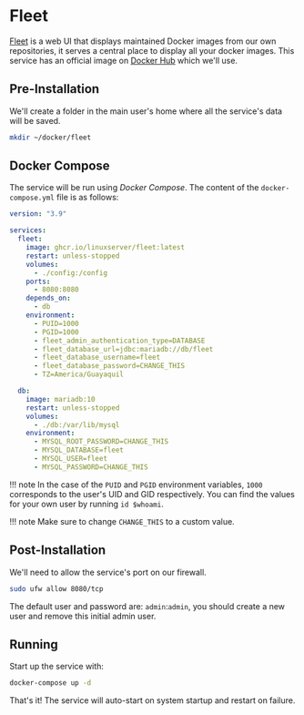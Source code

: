 # Fleet

[Fleet](https://github.com/linuxserver/fleet) is a web UI that displays maintained Docker images from our own repositories, it serves a central place to display all your docker images. This service has an official image on [Docker Hub](https://hub.docker.com/r/linuxserver/fleet) which we'll use.

## Pre-Installation

We'll create a folder in the main user's home where all the service's data will be saved.

```bash
mkdir ~/docker/fleet
```

## Docker Compose

The service will be run using *Docker Compose*. The content of the `docker-compose.yml` file is as follows:

```yaml
version: "3.9"

services:
  fleet:
    image: ghcr.io/linuxserver/fleet:latest
    restart: unless-stopped
    volumes:
      - ./config:/config
    ports:
      - 8080:8080
    depends_on:
      - db
    environment:
      - PUID=1000
      - PGID=1000
      - fleet_admin_authentication_type=DATABASE
      - fleet_database_url=jdbc:mariadb://db/fleet
      - fleet_database_username=fleet
      - fleet_database_password=CHANGE_THIS
      - TZ=America/Guayaquil

  db:
    image: mariadb:10
    restart: unless-stopped
    volumes:
      - ./db:/var/lib/mysql
    environment:
      - MYSQL_ROOT_PASSWORD=CHANGE_THIS
      - MYSQL_DATABASE=fleet
      - MYSQL_USER=fleet
      - MYSQL_PASSWORD=CHANGE_THIS
```

!!! note
    In the case of the `PUID` and `PGID` environment variables, `1000` corresponds to the user's UID and GID respectively. You can find the values for your own user by running `id $whoami`.

!!! note
    Make sure to change `CHANGE_THIS` to a custom value.

## Post-Installation

We'll need to allow the service's port on our firewall.

```bash
sudo ufw allow 8080/tcp
```

The default user and password are: `admin`:`admin`, you should create a new user and remove this initial admin user.

## Running

Start up the service with:

```bash
docker-compose up -d
```

That's it! The service will auto-start on system startup and restart on failure.
